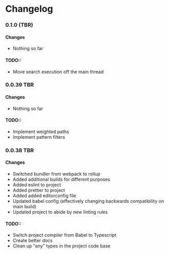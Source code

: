 # Changelog



### 0.1.0 (TBR)

#### Changes
- Nothing so far

#### TODO::
- Move search execution off the main thread



### 0.0.39 TBR

#### Changes
- Nothing so far

#### TODO::
- Implement weighted paths
- Implement pattern filters



### 0.0.38 TBR

#### Changes
- Switched bundler from webpack to rollup
- Added additional builds for different purposes
- Added eslint to project
- Added prettier to project
- Added added editorconfig file
- Updated babel config (effectively changing backwards compatibility on main build)
- Updated project to abide by new linting rules

#### TODO::
- Switch project compiler from Babel to Typescript
- Create better docs
- Clean up "any" types in the project code base